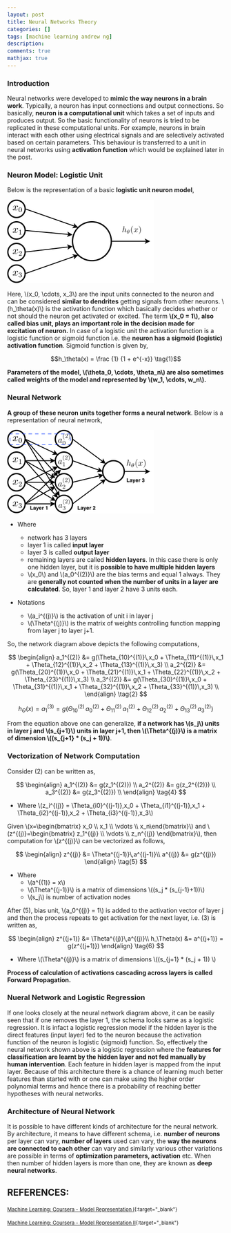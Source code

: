 ```yaml
---
layout: post
title: Neural Networks Theory
categories: []
tags: [machine learning andrew ng]
description:
comments: true
mathjax: true
---
```


### Introduction
Neural networks were developed to **mimic the way neurons in a brain work**. Typically, a neuron has input connections and output connections. So basically, **neuron is a computational unit** which takes a set of inputs and produces output. So the basic functionality of neurons is tried to be replicated in these computational units. For example, neurons in brain interact with each other using electrical signals and are selectively activated based on certain parameters. This behaviour is transferred to a unit in neural networks using **activation function** which would be explained later in the post.

### Neuron Model: Logistic Unit
Below is the representation of a basic **logistic unit neuron model**,

![Logistic Unit](/assets/2017-09-21-neural-networks/fig-1-logistic-unit.png?raw=true)

Here, \\(x_0, \cdots, x_3\\) are the input units connected to the neuron and can be considered **similar to dendrites** getting signals from other neurons. \\(h_\theta(x)\\) is the activation function which basically decides whether or not should the neuron get activated or excited. The term **\\(x_0 = 1\\), also called bias unit, plays an important role in the decision made for excitation of neuron.** In case of a logistic unit the activation function is a logistic function or sigmoid function i.e. the **neuron has a sigmoid (logistic) activation function**. Sigmoid function is given by,

$$h_\theta(x) = \frac {1} {1 + e^{-x}} \tag{1}$$

**Parameters of the model, \\(\theta_0, \cdots, \theta_n\\) are also sometimes called weights of the model and represented by \\(w_1, \cdots, w_n\\).**

### Neural Network
**A group of these neuron units together forms a neural network**. Below is a representation of neural network, 

![Neural Network](/assets/2017-09-21-neural-networks/fig-2-neural-network.png?raw=true)

* Where
  * network has 3 layers
  * layer 1 is called **input layer**
  * layer 3 is called **output layer**
  * remaining layers are called **hidden layers**. In this case there is only one hidden layer, but it is **possible to have multiple hidden layers**
  * \\(x_0\\) and \\(a_0^{(2)}\\) are the bias terms and equal 1 always. They are **generally not counted when the number of units in a layer are calculated**. So, layer 1 and layer 2 have 3 units each.

* Notations
  * \\(a_i^{(j)}\\) is the activation of unit i in layer j
  * \\(\Theta^{(j)}\\) is the matrix of weights controlling function mapping from layer j to layer j+1.

So, the network diagram above depicts the following computations,

$$
  \begin{align}
    a_1^{(2)} &= g(\Theta_{10}^{(1)}\,x_0 + \Theta_{11}^{(1)}\,x_1 + \Theta_{12}^{(1)}\,x_2 + \Theta_{13}^{(1)}\,x_3) \\
    a_2^{(2)} &= g(\Theta_{20}^{(1)}\,x_0 + \Theta_{21}^{(1)}\,x_1 + \Theta_{22}^{(1)}\,x_2 + \Theta_{23}^{(1)}\,x_3) \\
    a_3^{(2)} &= g(\Theta_{30}^{(1)}\,x_0 + \Theta_{31}^{(1)}\,x_1 + \Theta_{32}^{(1)}\,x_2 + \Theta_{33}^{(1)}\,x_3) \\
  \end{align}
  \tag{2}
$$

$$h_\Theta(x) = a_1^{(3)} = g(\Theta_{10}^{(2)}\,a_0^{(2)} + \Theta_{11}^{(2)}\,a_1^{(2)} + \Theta_{12}^{(2)}\,a_2^{(2)} + \Theta_{13}^{(2)}\,a_3^{(2)}) \tag{3}$$

From the equation above one can generalize, **if a network has \\(s_j\\) units in layer j and \\(s\_{j+1}\\) units in layer j+1, then \\(\Theta^{(j)}\\) is a matrix of dimension \\((s\_{j+1} * (s_j + 1))\\)**.


### Vectorization of Network Computation

Consider (2) can be written as,

$$
  \begin{align}
    a_1^{(2)} &= g(z_1^{(2)}) \\
    a_2^{(2)} &= g(z_2^{(2)}) \\
    a_3^{(2)} &= g(z_3^{(2)}) \\
  \end{align}
  \tag{4}
$$

* Where \\(z_i^{(j)} = \Theta\_{i0}^{(j-1)}\,x_0 + \Theta\_{i1}^{(j-1)}\,x_1 + \Theta\_{i2}^{(j-1)}\,x_2 + \Theta\_{i3}^{(j-1)}\,x_3\\)

Given \\(x=\begin{bmatrix} x_0 \\\\ x_1 \\\\ \vdots \\\\ x_n\end{bmatrix}\\) and \\(z^{(j)}=\begin{bmatrix} z_1^{(j)} \\\\ \vdots \\\\ z_n^{(j)} \end{bmatrix}\\), then computation for \\(z^{(j)}\\) can be vectorized as follows,

$$
  \begin{align}
    z^{(j)} &= \Theta^{(j-1)}\,a^{(j-1)}\\
    a^{(j)} &= g(z^{(j)})
  \end{align}
  \tag{5}
$$

* Where 
  * \\(a^{(1)} = x\\)
  * \\(\Theta^{(j-1)}\\) is a matrix of dimensions \\((s_j * (s_{j-1}+1))\\)
  * \\(s_j\\) is number of activation nodes


After (5), bias unit, \\(a_0^{(j)} = 1\\) is added to the activation vector of layer j and then the process repeats to get activation for the next layer, i.e. (3) is written as,

$$
  \begin{align}
    z^{(j+1)} &= \Theta^{(j)}\,a^{(j)}\\
    h_\Theta(x) &= a^{(j+1)} = g(z^{(j+1)})
  \end{align}
  \tag{6}
$$ 

* Where \\(\Theta^{(j)}\\) is a matrix of dimensions \\((s_{j+1} * (s_j + 1)) \\)

**Process of calculation of activations cascading across layers is called Forward Propagation.**

### Nueral Network and Logistic Regression

If one looks closely at the neural network diagram above, it can be easily seen that if one removes the layer 1, the schema looks same as a logistic regression. It is infact a logistic regression model if the hidden layer is the direct features (input layer) fed to the neuron because the activation function of the neuron is logistic (sigmoid) function. So, effectively the neural network shown above is a logistic regression where the **features for classification are learnt by the hidden layer and not fed manually by human intervention**. Each feature in hidden layer is mapped from the input layer. Because of this architecture there is a chance of learning much better features than started with or one can make using the higher order polynomial terms and hence there is a probability of reaching better hypotheses with neural networks.

### Architecture of Neural Network
It is possible to have different kinds of architecture for the neural network. By architecture, it means to have different schema, i.e. **number of neurons** per layer can vary, **number of layers** used can vary, the **way the neurons are connected to each other** can vary and similarly various other variations are possible in terms of **optimization parameters, activation** etc. When then number of hidden layers is more than one, they are known as **deep neural networks**.

## REFERENCES:

<small>[Machine Learning: Coursera - Model Representation I](https://www.coursera.org/learn/machine-learning/lecture/ka3jK/model-representation-i){:target="_blank"}</small>

<small>[Machine Learning: Coursera - Model Representation II](https://www.coursera.org/learn/machine-learning/lecture/Hw3VK/model-representation-ii){:target="_blank"}</small>

